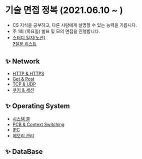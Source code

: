 # 기술 면접 정복 (2021.06.10 ~ )
- CS 지식을 공부하고, 다른 사람에게 설명할 수 있는 능력을 기릅니다.
- 주 1회 (목요일) 발표 및 모의 면접을 진행합니다.
- [스터디 일지(노션)](https://www.notion.so/code1995/2-CS-c832b9a37e9e4bd683c4e8484b820a93)  
[❓질문 리스트](https://github.com/hanull/Tech-Interview/blob/master/Computer-Science/Network/questions.md)
## ✨ Network
- [HTTP & HTTPS](https://github.com/hanull/Tech-Interview/blob/master/Computer-Science/Network/http%20&%20https.md)
- [Get & Post](https://github.com/hanull/Tech-Interview/blob/master/Computer-Science/Network/Get%26Post.md)
- [TCP & UDP](https://github.com/hanull/Tech-Interview/blob/master/Computer-Science/Network/TCP%26UDP.md)
- [쿠키 & 세션](https://github.com/hanull/Tech-Interview/blob/master/Computer-Science/Network/쿠키%20&%20세션.md)

## ✨ Operating System
- [시스템 콜]()
- [PCB & Context Switching]()
- [IPC]()
- [메모리 관리]()

## ✨ DataBase
